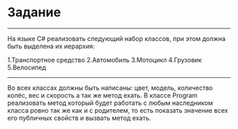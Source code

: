 # Задание
____
На языке C# реализовать следующий набор классов, при этом должна быть выделена их иерархия:

1.Транспортное средство
2.Автомобиль
3.Мотоцикл
4.Грузовик
5.Велосипед
____
Во всех классах должны быть написаны: цвет, модель, количество колёс, вес и скорость а так же метод ехать.
В классе Program реализовать метод который будет работать с любым наследником класса ровно так же как и с родителем, то есть показать значение всех его публичных свойств и вызвать метод ехать.
